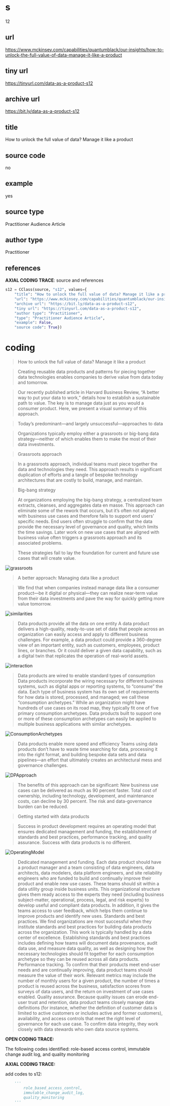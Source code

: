 # s 
12
## url
https://www.mckinsey.com/capabilities/quantumblack/our-insights/how-to-unlock-the-full-value-of-data-manage-it-like-a-product
## tiny url
https://tinyurl.com/data-as-a-product-s12
## archive url
https://bit.ly/data-as-a-product-s12
## title
How to unlock the full value of data? Manage it like a product
## source code
no
## example
yes
## source type 
Practitioner Audience Article
## author type
Practitioner
## references

**AXIAL CODING TRACE**: source and references
``` python
s12 = CClass(source, "s12", values={
    "title": "How to unlock the full value of data? Manage it like a product",
    "url": "https://www.mckinsey.com/capabilities/quantumblack/our-insights/how-to-unlock-the-full-value-of-data-manage-it-like-a-product",
    "archive url": "https://bit.ly/data-as-a-product-s12",
    "tiny url": "https://tinyurl.com/data-as-a-product-s12",
    "author type": "Practitioner",
    "type": "Practitioner Audience Article",
    "example": False,
    "source code": True})
```

# coding

> How to unlock the full value of data? Manage it like a product

> Creating reusable data products and patterns for piecing together data technologies enables companies to derive value from data today and tomorrow.

> Our recently published article in Harvard Business Review, “A better way to put your data to work,” details how to establish a sustainable path to value. The key is to manage data just as you would a consumer product. Here, we present a visual summary of this approach.

> Today’s predominant—and largely unsuccessful—approaches to data

> Organizations typically employ either a grassroots or big-bang data strategy—neither of which enables them to make the most of their data investments.

> Grassroots approach

> In a grassroots approach, individual teams must piece together the data and technologies they need. This approach results in significant duplication of efforts and a tangle of bespoke technology architectures that are costly to build, manage, and maintain.

> Big-bang strategy

> At organizations employing the big-bang strategy, a centralized team extracts, cleanses, and aggregates data en masse. This approach can eliminate some of the rework that occurs, but it’s often not aligned with business use cases and therefore fails to support end users’ specific needs. End users often struggle to confirm that the data provide the necessary level of governance and quality, which limits the time savings. Later work on new use cases that are aligned with business value often triggers a grassroots approach and its associated problems.

> These strategies fail to lay the foundation for current and future use cases that will create value.

![grassroots](https://www.mckinsey.com/~/media/mckinsey/business%20functions/quantumblack/our%20insights/how%20to%20unlock%20the%20full%20value%20of%20data%20manage%20it%20like%20a%20product/svg-data-products-ex1-v2.svgz)

> A better approach: Managing data like a product

> We find that when companies instead manage data like a consumer product—be it digital or physical—they can realize near-term value from their data investments and pave the way for quickly getting more value tomorrow.

![similarities](https://www.mckinsey.com/~/media/mckinsey/business%20functions/quantumblack/our%20insights/how%20to%20unlock%20the%20full%20value%20of%20data%20manage%20it%20like%20a%20product/svg-data-products-ex2-v2.svgz)

> Data products provide all the data on one entity
A data product delivers a high-quality, ready-to-use set of data that people across an organization can easily access and apply to different business challenges. For example, a data product could provide a 360-degree view of an important entity, such as customers, employees, product lines, or branches. Or it could deliver a given data capability, such as a digital twin that replicates the operation of real-world assets.

![interaction](https://www.mckinsey.com/~/media/mckinsey/business%20functions/quantumblack/our%20insights/how%20to%20unlock%20the%20full%20value%20of%20data%20manage%20it%20like%20a%20product/digital-twins-animation3.gif)

> Data products are wired to enable standard types of consumption
Data products incorporate the wiring necessary for different business systems, such as digital apps or reporting systems, to “consume” the data. Each type of business system has its own set of requirements for how data is stored, processed, and managed; we call these “consumption archetypes.”
While an organization might have hundreds of use cases on its road map, they typically fit one of five primary consumption archetypes. Data products built to support one or more of these consumption archetypes can easily be applied to multiple business applications with similar archetypes.

![ConsumptionArchetypes](https://www.mckinsey.com/~/media/mckinsey/business%20functions/quantumblack/our%20insights/how%20to%20unlock%20the%20full%20value%20of%20data%20manage%20it%20like%20a%20product/svg-data-products-ex4.svgz)

> Data products enable more speed and efficiency
Teams using data products don’t have to waste time searching for data, processing it into the right format, and building bespoke data sets and data pipelines—an effort that ultimately creates an architectural mess and governance challenges.

![DPApproach](https://www.mckinsey.com/~/media/mckinsey/business%20functions/quantumblack/our%20insights/how%20to%20unlock%20the%20full%20value%20of%20data%20manage%20it%20like%20a%20product/svg-data-products-ex5.svgz)

> The benefits of this approach can be significant:
New business use cases can be delivered as much as 90 percent faster.
Total cost of ownership, including technology, development, and maintenance costs, can decline by 30 percent.
The risk and data-governance burden can be reduced.

> Getting started with data products

> Success in product development requires an operating model that ensures dedicated management and funding, the establishment of standards and best practices, performance tracking, and quality assurance. Success with data products is no different.

![OperatingModel](https://www.mckinsey.com/~/media/mckinsey/business%20functions/quantumblack/our%20insights/how%20to%20unlock%20the%20full%20value%20of%20data%20manage%20it%20like%20a%20product/svg-data-products-ex6.svgz)

> Dedicated management and funding. Each data product should have a product manager and a team consisting of data engineers, data architects, data modelers, data platform engineers, and site reliability engineers who are funded to build and continually improve their product and enable new use cases. These teams should sit within a data utility group inside business units. This organizational structure gives them ready access to the experts they need (including business subject-matter, operational, process, legal, and risk experts) to develop useful and compliant data products. In addition, it gives the teams access to user feedback, which helps them continue to improve products and identify new uses.
Standards and best practices. We find organizations are most successful when they institute standards and best practices for building data products across the organization. This work is typically handled by a data center of excellence. Establishing standards and best practices includes defining how teams will document data provenance, audit data use, and measure data quality, as well as designing how the necessary technologies should fit together for each consumption archetype so they can be reused across all data products.
Performance tracking. To confirm that their products meet end-user needs and are continually improving, data product teams should measure the value of their work. Relevant metrics may include the number of monthly users for a given product, the number of times a product is reused across the business, satisfaction scores from surveys of data users, and the return on investment of use cases enabled.
Quality assurance. Because quality issues can erode end-user trust and retention, data product teams closely manage data definitions (for instance, whether the definition of customer data is limited to active customers or includes active and former customers), availability, and access controls that meet the right level of governance for each use case. To confirm data integrity, they work closely with data stewards who own data source systems.

**OPEN CODING TRACE:**

The following codes identified: role-based access control, immutable change audit log, and quality monitoring

**AXIAL CODING TRACE:**

add codes to s12: 
``` python 
    '''
        role_based_access_control,
        immutable_change_audit_log, 
        quality_monitoring
    '''
```
